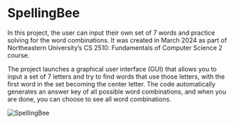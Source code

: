 # SpellingBee

In this project, the user can input their own set of 7 words and practice solving for the word combinations. It was created in March 2024 as part of Northeastern University’s CS 2510: Fundamentals of Computer Science 2 course.

The project launches a graphical user interface (GUI) that allows you to input a set of 7 letters and try to find words that use those letters, with the first word in the set becoming the center letter. The code automatically generates an answer key of all possible word combinations, and when you are done, you can choose to see all word combinations.

![SpellingBee](https://github.com/user-attachments/assets/49e5fc3c-e06d-45d7-852d-f8a34d674db5)
